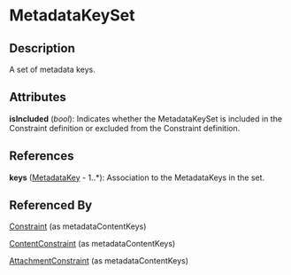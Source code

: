 
# MetadataKeySet





## Description

A set of metadata keys.


## Attributes

**isIncluded** (*bool*): Indicates whether the MetadataKeySet is included in the Constraint definition or excluded from the Constraint definition.



## References

**keys** ([MetadataKey](MetadataKey.md) - 1..*): Association to the MetadataKeys in the set.



## Referenced By

[Constraint](Constraint.md) (as metadataContentKeys)

[ContentConstraint](ContentConstraint.md) (as metadataContentKeys)

[AttachmentConstraint](AttachmentConstraint.md) (as metadataContentKeys)



